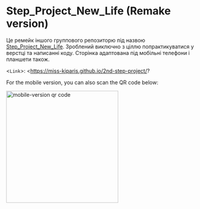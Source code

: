 # Step_Project_New_Life (Remake version)

Це ремейк іншого группового репозиторю під назвою [Step_Project_New_Life](https://github.com/Miss-Kiparis/Step_Project_New_Life). 
Зроблений виключно з ціллю попрактикуватися у верстці та написанні коду. Сторінка адаптована під мобільні телефони і планшети також.

<`Link`>: <https://miss-kiparis.github.io/2nd-step-project/?



For the mobile version, you can also scan the QR code below:

<img src="https://user-images.githubusercontent.com/98182976/179948557-b791c33e-b461-4faf-bdf8-da93676ab38f.png" width= "300" alt="mobile-version qr code">
